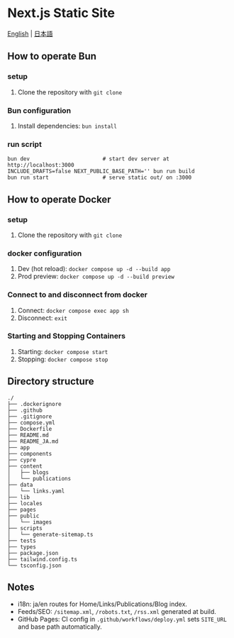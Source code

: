 # Next.js Static Site

[English](README.md) | [日本語](README_JA.md)

## How to operate Bun
### setup
1. Clone the repository with `git clone`

### Bun configuration
1. Install dependencies: `bun install`

### run script
```shell
bun dev                       # start dev server at http://localhost:3000
INCLUDE_DRAFTS=false NEXT_PUBLIC_BASE_PATH='' bun run build
bun run start                 # serve static out/ on :3000
```

## How to operate Docker
### setup
1. Clone the repository with `git clone`

### docker configuration
1. Dev (hot reload): `docker compose up -d --build app`
2. Prod preview: `docker compose up -d --build preview`

### Connect to and disconnect from docker
1. Connect: `docker compose exec app sh`
2. Disconnect: `exit`

### Starting and Stopping Containers
1. Starting: `docker compose start`
2. Stopping: `docker compose stop`

## Directory structure
```text
./
├── .dockerignore
├── .github
├── .gitignore
├── compose.yml
├── Dockerfile
├── README.md
├── README_JA.md
├── app
├── components
├── cypre
├── content
│   ├── blogs
│   └── publications
├── data
│   └── links.yaml
├── lib
├── locales
├── pages
├── public
│   └── images
├── scripts
│   └── generate-sitemap.ts
├── tests
├── types
├── package.json
├── tailwind.config.ts
└── tsconfig.json
```

## Notes
- i18n: ja/en routes for Home/Links/Publications/Blog index.
- Feeds/SEO: `/sitemap.xml`, `/robots.txt`, `/rss.xml` generated at build.
- GitHub Pages: CI config in `.github/workflows/deploy.yml` sets `SITE_URL` and base path automatically.
